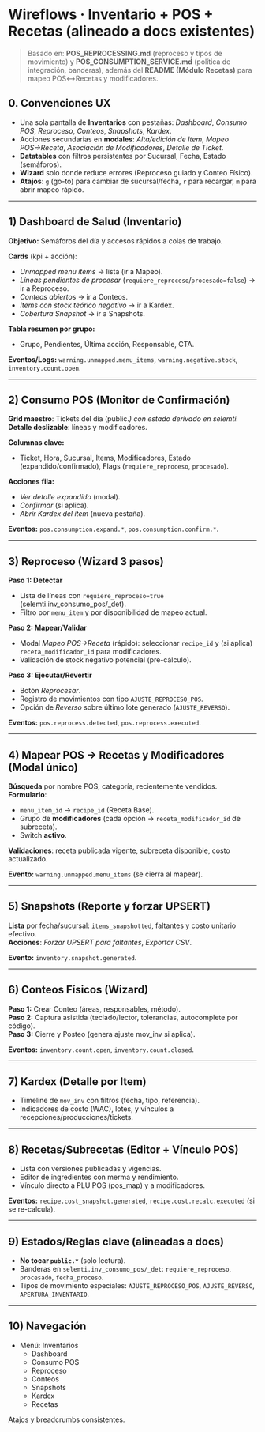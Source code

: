 # Wireflows · Inventario + POS + Recetas (alineado a docs existentes)

> Basado en: **POS_REPROCESSING.md** (reproceso y tipos de movimiento) y **POS_CONSUMPTION_SERVICE.md** (política de integración, banderas), además del **README (Módulo Recetas)** para mapeo POS↔Recetas y modificadores.

## 0. Convenciones UX
- Una sola pantalla de **Inventarios** con pestañas: *Dashboard*, *Consumo POS*, *Reproceso*, *Conteos*, *Snapshots*, *Kardex*.
- Acciones secundarias en **modales**: *Alta/edición de Item*, *Mapeo POS→Receta*, *Asociación de Modificadores*, *Detalle de Ticket*.
- **Datatables** con filtros persistentes por Sucursal, Fecha, Estado (semáforos).
- **Wizard** solo donde reduce errores (Reproceso guiado y Conteo Físico).
- **Atajos**: `g` (go-to) para cambiar de sucursal/fecha, `r` para recargar, `m` para abrir mapeo rápido.

---

## 1) Dashboard de Salud (Inventario)
**Objetivo:** Semáforos del día y accesos rápidos a colas de trabajo.

**Cards** (kpi + acción):
- *Unmapped menu items* → lista (ir a Mapeo).  
- *Líneas pendientes de procesar* (`requiere_reproceso`/`procesado=false`) → ir a Reproceso.  
- *Conteos abiertos* → ir a Conteos.  
- *Items con stock teórico negativo* → ir a Kardex.  
- *Cobertura Snapshot* → ir a Snapshots.

**Tabla resumen por grupo:**
- Grupo, Pendientes, Última acción, Responsable, CTA.

**Eventos/Logs:** `warning.unmapped.menu_items`, `warning.negative.stock`, `inventory.count.open`.

---

## 2) Consumo POS (Monitor de Confirmación)
**Grid maestro**: Tickets del día (public.*) con estado derivado en selemti.*  
**Detalle deslizable**: líneas y modificadores.

**Columnas clave:**
- Ticket, Hora, Sucursal, Items, Modificadores, Estado (expandido/confirmado), Flags (`requiere_reproceso`, `procesado`).

**Acciones fila:**
- *Ver detalle expandido* (modal).  
- *Confirmar* (si aplica).  
- *Abrir Kardex del item* (nueva pestaña).

**Eventos:** `pos.consumption.expand.*`, `pos.consumption.confirm.*`.

---

## 3) Reproceso (Wizard 3 pasos)
**Paso 1: Detectar**  
- Lista de líneas con `requiere_reproceso=true` (selemti.inv_consumo_pos/_det).  
- Filtro por `menu_item` y por disponibilidad de mapeo actual.

**Paso 2: Mapear/Validar**  
- Modal *Mapeo POS→Receta* (rápido): seleccionar `recipe_id` y (si aplica) `receta_modificador_id` para modificadores.  
- Validación de stock negativo potencial (pre-cálculo).

**Paso 3: Ejecutar/Revertir**  
- Botón *Reprocesar*.  
- Registro de movimientos con tipo `AJUSTE_REPROCESO_POS`.  
- Opción de *Reverso* sobre último lote generado (`AJUSTE_REVERSO`).

**Eventos:** `pos.reprocess.detected`, `pos.reprocess.executed`.

---

## 4) Mapear POS → Recetas y Modificadores (Modal único)
**Búsqueda** por nombre POS, categoría, recientemente vendidos.  
**Formulario**:
- `menu_item_id` → `recipe_id` (Receta Base).  
- Grupo de **modificadores** (cada opción → `receta_modificador_id` de subreceta).  
- Switch **activo**.

**Validaciones**: receta publicada vigente, subreceta disponible, costo actualizado.

**Evento:** `warning.unmapped.menu_items` (se cierra al mapear).

---

## 5) Snapshots (Reporte y forzar UPSERT)
**Lista** por fecha/sucursal: `items_snapshotted`, faltantes y costo unitario efectivo.  
**Acciones**: *Forzar UPSERT para faltantes*, *Exportar CSV*.

**Evento:** `inventory.snapshot.generated`.

---

## 6) Conteos Físicos (Wizard)
**Paso 1:** Crear Conteo (áreas, responsables, método).  
**Paso 2:** Captura asistida (teclado/lector, tolerancias, autocomplete por código).  
**Paso 3:** Cierre y Posteo (genera ajuste mov_inv si aplica).

**Eventos:** `inventory.count.open`, `inventory.count.closed`.

---

## 7) Kardex (Detalle por Item)
- Timeline de `mov_inv` con filtros (fecha, tipo, referencia).  
- Indicadores de costo (WAC), lotes, y vínculos a recepciones/producciones/tickets.

---

## 8) Recetas/Subrecetas (Editor + Vínculo POS)
- Lista con versiones publicadas y vigencias.  
- Editor de ingredientes con merma y rendimiento.  
- Vínculo directo a PLU POS (pos_map) y a modificadores.

**Eventos:** `recipe.cost_snapshot.generated`, `recipe.cost.recalc.executed` (si se re-calcula).

---

## 9) Estados/Reglas clave (alineadas a docs)
- **No tocar `public.*`** (solo lectura).  
- Banderas en `selemti.inv_consumo_pos/_det`: `requiere_reproceso`, `procesado`, `fecha_proceso`.  
- Tipos de movimiento especiales: `AJUSTE_REPROCESO_POS`, `AJUSTE_REVERSO`, `APERTURA_INVENTARIO`.

---

## 10) Navegación
- Menú: Inventarios
  - Dashboard
  - Consumo POS
  - Reproceso
  - Conteos
  - Snapshots
  - Kardex
  - Recetas

Atajos y breadcrumbs consistentes.